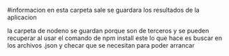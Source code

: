 #informacion
en esta carpeta sale se guardara los resultados de la aplicacion

la carpeta de nodeno se guardan porque son de terceros y se pueden recuperar al usar el comando de npm install 
este lo que hace es buscar en los archivos .json y checar que se necesitan para poder arrancar 
